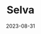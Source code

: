 ---
title: "Selva"
excerpt: "August slipped away into a moment in time."
gallery_name: "dolomites/selva"
date: 2023-08-31
tags:
  - 🏔️Alps
  - 🍝Italy
  - 🥾Hiking
header:
  overlay_image: cover/dolomites/Selva-3v1.jpg
---